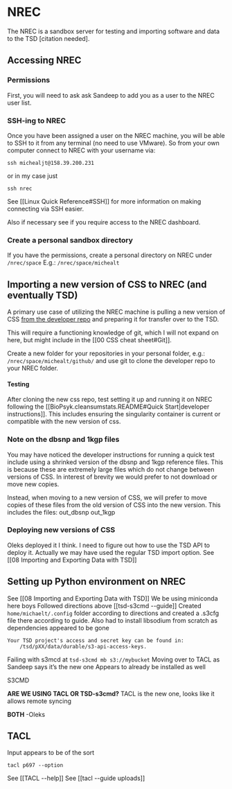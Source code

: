 # NREC

The NREC is a sandbox server for testing and importing software and data to the TSD [citation needed].

## Accessing NREC
### Permissions
First, you will need to ask ask Sandeep to add you as a user to the NREC user list. 

### SSH-ing to NREC
Once you have been assigned a user on the NREC machine, you will be able to SSH to it from any terminal (no need to use VMware). So from your own computer connect to NREC with your username via:
```
ssh michealjt@158.39.200.231
```

or in my case just 

```
ssh nrec
```

See [[Linux Quick Reference#SSH]] for more information on making connecting via SSH easier.

Also if necessary see if you require access to the NREC dashboard.

### Create a personal sandbox directory
If you have the permissions, create a personal directory on NREC under `/nrec/space`
E.g.: `/nrec/space/michealt`

## Importing a new version of CSS to NREC (and eventually TSD)
A primary use case of utilizing the NREC machine is pulling a new version of CSS [from the developer repo](https://github.com/BioPsyk/cleansumstats) and preparing it for transfer over to the TSD.

This will require a functioning knowledge of git, which I will not expand on here, but might include in the [[00 CSS cheat sheet#Git]].

Create a new folder for your repositories in your personal folder, e.g.: `/nrec/space/michealt/github/` and use git to clone the developer repo to your NREC folder.

#### Testing
After cloning the new css repo, test setting it up and running it on NREC following the [[BioPsyk.cleansumstats.README#Quick Start|developer instructions]]. This includes ensuring the singularity container is current or compatible with the new version of css.

### Note on the dbsnp and 1kgp files
You may have noticed the developer instructions for running a quick test include using a shrinked version of the dbsnp and 1kgp reference files. This is because these are extremely large files which do not change between versions of CSS. In interest of brevity we would prefer to not download or move new copies.

Instead, when moving to a new version of CSS, we will prefer to move copies of these files from the old version of CSS into the new version. 
 This includes the files:
out_dbsnp
out_1kgp

### Deploying new versions of CSS
Oleks deployed it I think. I need to figure out how to use the TSD API to deploy it.
Actually we may have used the regular TSD import option.
See [[08 Importing and Exporting Data with TSD]]


## Setting up Python environment on NREC
See [[08 Importing and Exporting Data with TSD]]
We be using miniconda here boys
Followed directions above
[[tsd-s3cmd --guide]]
Created `home/michaelt/.config` folder according to directions and created a .s3cfg file there according to guide.
Also had to install libsodium from scratch as dependencies appeared to be gone

```
Your TSD project's access and secret key can be found in:
    /tsd/pXX/data/durable/s3-api-access-keys.
```

Failing with s3mcd at `tsd-s3cmd mb s3://mybucket`
Moving over to TACL as Sandeep says it’s the new one
Appears to already be installed as well


S3CMD

**ARE WE USING TACL OR TSD-s3cmd?**
TACL is the new one, looks like it allows remote syncing

**BOTH** -Oleks


## TACL
Input appears to be of the sort
```
tacl p697 --option
```

See [[TACL --help]]
See [[tacl --guide uploads]]